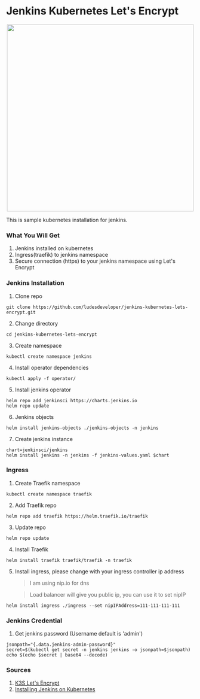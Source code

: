 # Jenkins Kubernetes Let's Encrypt

<p align="center">
<img src="pic/ludes.png" width="500">
</p>

This is sample kubernetes installation for jenkins.

### **What You Will Get**

1. Jenkins installed on kubernetes
2. Ingress(traefik) to jenkins namespace
3. Secure connection (https) to your jenkins namespace using Let's Encrypt

### **Jenkins Installation**

1. Clone repo

```
git clone https://github.com/ludesdeveloper/jenkins-kubernetes-lets-encrypt.git
```

2. Change directory

```
cd jenkins-kubernetes-lets-encrypt
```

3. Create namespace

```
kubectl create namespace jenkins
```

4. Install operator dependencies

```
kubectl apply -f operator/
```

5. Install jenkins operator

```
helm repo add jenkinsci https://charts.jenkins.io
helm repo update
```

6. Jenkins objects

```
helm install jenkins-objects ./jenkins-objects -n jenkins
```

7. Create jenkins instance

```
chart=jenkinsci/jenkins
helm install jenkins -n jenkins -f jenkins-values.yaml $chart
```

### **Ingress**

1. Create Traefik namespace

```
kubectl create namespace traefik
```

2. Add Traefik repo

```
helm repo add traefik https://helm.traefik.io/traefik
```

3. Update repo

```
helm repo update
```

4. Install Traefik

```
helm install traefik traefik/traefik -n traefik
```

5. Install ingress, please change with your ingress controller ip address
   > I am using nip.io for dns

   > Load balancer will give you public ip, you can use it to set nipIP

```
helm install ingress ./ingress --set nipIPAddress=111-111-111-111
```

### **Jenkins Credential**

1. Get jenkins password (Username default is 'admin')

```
jsonpath="{.data.jenkins-admin-password}"
secret=$(kubectl get secret -n jenkins jenkins -o jsonpath=$jsonpath)
echo $(echo $secret | base64 --decode)
```

### **Sources**

1. [K3S Let's Encrypt](https://k3s.rocks/https-cert-manager-letsencrypt/)
2. [Installing Jenkins on Kubernetes](https://www.jenkins.io/doc/book/installing/kubernetes/)
